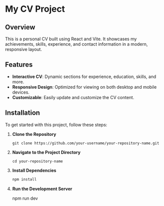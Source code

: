 # My CV Project

## Overview

This is a personal CV built using React and Vite. It showcases my achievements, skills, experience, and contact information in a modern, responsive layout.

## Features

- **Interactive CV**: Dynamic sections for experience, education, skills, and more.
- **Responsive Design**: Optimized for viewing on both desktop and mobile devices.
- **Customizable**: Easily update and customize the CV content.

## Installation

To get started with this project, follow these steps:

1. **Clone the Repository**

       
       git clone https://github.com/your-username/your-repository-name.git
2. **Navigate to the Project Directory**

       cd your-repository-name
3. **Install Dependencies**
      ```bash
      npm install
4. **Run the Development Server**
  
      npm run dev

